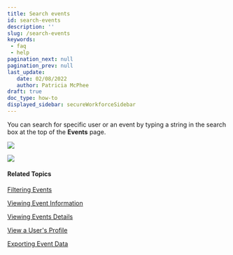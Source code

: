 ```yaml
---
title: Search events
id: search-events
description: ''
slug: /search-events
keywords: 
 - faq
 - help
pagination_next: null
pagination_prev: null
last_update: 
   date: 02/08/2022
   author: Patricia McPhee
draft: true
doc_type: how-to
displayed_sidebar: secureWorkforceSidebar
---   
```




You can search for specific user or an event by typing a string in the search box at the top of the **Events** page.

![](/images/admin/events/event_search_user.PNG)

![](/images/admin/events/event_search_event.PNG)


#### Related Topics

[Filtering Events](/docs/secure-work/events/filtering-events)

[Viewing Event Information](/docs/secure-work/events/viewing-event-information)

[Viewing Events Details](/docs/secure-work/events/viewing-events-details)

[View a User's Profile](/docs/secure-work/events/view-user-profile)

[Exporting Event Data](/docs/secure-work/events/exporting-event-data)